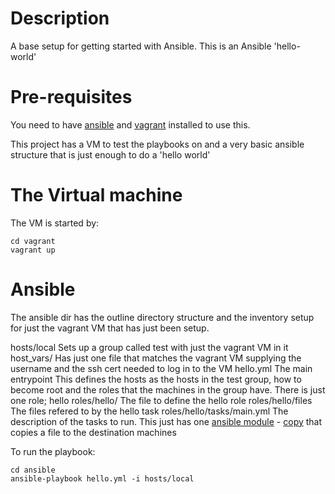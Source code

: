 # Description

A base setup for getting started with Ansible. This is an Ansible 'hello-world'

# Pre-requisites
You need to have [ansible](http://docs.ansible.com/ansible/intro_installation.html) and [vagrant](https://www.vagrantup.com/docs/installation/) installed to use this.


This project has a VM to test the playbooks on and a very basic ansible structure that is just enough to do a 'hello world'

# The Virtual machine

The VM is started by:

	cd vagrant
	vagrant up


# Ansible

The ansible dir has the outline directory structure and the inventory setup for just the vagrant VM that has just been setup.


hosts/local 			Sets up a group called test with just the vagrant VM in it
host_vars/ 			Has just one file that matches the vagrant VM supplying the username and the ssh cert needed to log in to the VM
hello.yml 			The main entrypoint This defines the hosts as the hosts in the test group, how to become root and the roles that the machines in the group have. There is just one role; hello
roles/hello/			The file to define the hello role
roles/hello/files		The files refered to by the hello task
roles/hello/tasks/main.yml	The description of the tasks to run. This just has one [ansible module](http://docs.ansible.com/ansible/modules_by_category.html) - [copy](http://docs.ansible.com/ansible/copy_module.html) that copies a file to the destination machines


To run the playbook:

	cd ansible
	ansible-playbook hello.yml -i hosts/local

